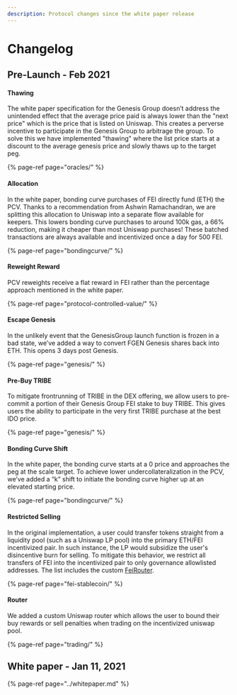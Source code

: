 ```yaml
---
description: Protocol changes since the white paper release
---
```


# Changelog

## Pre-Launch - Feb 2021

#### Thawing

The white paper specification for the Genesis Group doesn’t address the unintended effect that the average price paid is always lower than the "next price" which is the price that is listed on Uniswap. This creates a perverse incentive to participate in the Genesis Group to arbitrage the group. To solve this we have implemented "thawing" where the list price starts at a discount to the average genesis price and slowly thaws up to the target peg.

{% page-ref page="oracles/" %}

#### Allocation

In the white paper, bonding curve purchases of FEI directly fund \(ETH\) the PCV. Thanks to a recommendation from Ashwin Ramachandran, we are splitting this allocation to Uniswap into a separate flow available for keepers. This lowers bonding curve purchases to around 100k gas, a 66% reduction, making it cheaper than most Uniswap purchases! These batched transactions are always available and incentivized once a day for 500 FEI.

{% page-ref page="bondingcurve/" %}

#### Reweight Reward

PCV reweights receive a flat reward in FEI rather than the percentage approach mentioned in the white paper.

{% page-ref page="protocol-controlled-value/" %}

#### Escape Genesis

In the unlikely event that the GenesisGroup launch function is frozen in a bad state, we’ve added a way to convert FGEN Genesis shares back into ETH. This opens 3 days post Genesis.

{% page-ref page="genesis/" %}

#### Pre-Buy TRIBE

To mitigate frontrunning of TRIBE in the DEX offering, we allow users to pre-commit a portion of their Genesis Group FEI stake to buy TRIBE. This gives users the ability to participate in the very first TRIBE purchase at the best IDO price.

{% page-ref page="genesis/" %}

#### Bonding Curve Shift

In the white paper, the bonding curve starts at a 0 price and approaches the peg at the scale target. To achieve lower undercollateralization in the PCV, we’ve added a “k” shift to initiate the bonding curve higher up at an elevated starting price.

{% page-ref page="bondingcurve/" %}

#### Restricted Selling

In the original implementation, a user could transfer tokens straight from a liquidity pool \(such as a Uniswap LP pool\) into the primary ETH/FEI incentivized pair. In such instance, the LP would subsidize the user's disincentive burn for selling. To mitigate this behavior, we restrict all transfers of FEI into the incentivized pair to only governance allowlisted addresses. The list includes the custom [FeiRouter](trading/feirouter.md).

{% page-ref page="fei-stablecoin/" %}

#### Router

We added a custom Uniswap router which allows the user to bound their buy rewards or sell penalties when trading on the incentivized uniswap pool.

{% page-ref page="trading/" %}

## White paper - Jan 11, 2021

{% page-ref page="../whitepaper.md" %}



